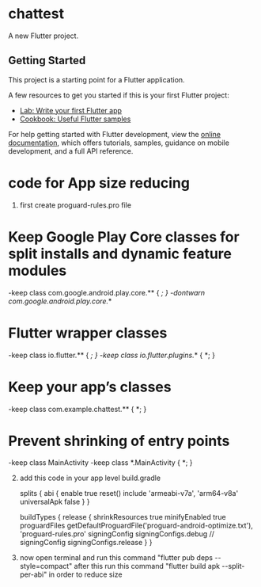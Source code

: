# chattest

A new Flutter project.

## Getting Started

This project is a starting point for a Flutter application.

A few resources to get you started if this is your first Flutter project:

- [Lab: Write your first Flutter app](https://docs.flutter.dev/get-started/codelab)
- [Cookbook: Useful Flutter samples](https://docs.flutter.dev/cookbook)

For help getting started with Flutter development, view the
[online documentation](https://docs.flutter.dev/), which offers tutorials,
samples, guidance on mobile development, and a full API reference.

# code for App size reducing 

1. first create proguard-rules.pro file

# Keep Google Play Core classes for split installs and dynamic feature modules
-keep class com.google.android.play.core.** { *; }
-dontwarn com.google.android.play.core.**

# Flutter wrapper classes
-keep class io.flutter.** { *; }
-keep class io.flutter.plugins.** { *; }

# Keep your app’s classes
-keep class com.example.chattest.** { *; }

# Prevent shrinking of entry points
-keep class MainActivity
-keep class *.MainActivity { *; }

2. add this code in your app level build.gradle

   splits {
  abi {
    enable true
    reset()
    include 'armeabi-v7a', 'arm64-v8a'
    universalApk false
  }
}


    buildTypes {
        release {
            shrinkResources true
        minifyEnabled true
        proguardFiles getDefaultProguardFile('proguard-android-optimize.txt'), 'proguard-rules.pro'
         signingConfig signingConfigs.debug
          //  signingConfig signingConfigs.release
        }
    }

3. now open terminal and run this command "flutter pub deps --style=compact" after this run this command "flutter build apk --split-per-abi" in order to reduce size  



